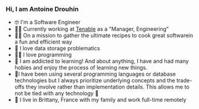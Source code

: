 ### Hi, I am Antoine Drouhin 

- 🤓 I'm a Software Engineer 
- 👷‍♂️ Currently working at [Tenable](https://www.tenable.com/) as a "Manager, Engineering"
- 👨‍🍳 On a mission to gather the ultimate recipes to cook great softwarein a fun and efficient way 
- 💽 I love data storage problematics
- 👨‍💻 I love programming
- 📙 I am addicted to learning! And about anything, I have and had many hobies and enjoy the process of learning new things. 
- 🔬I have been using several programming languages or database technologies but I always prioritize underlying concepts and the trade-offs they involve rather than implementation details. This allows me to not be tied with any technology 🙌
- 🏡 I live in Brittany, France with my family and work full-time remotely
